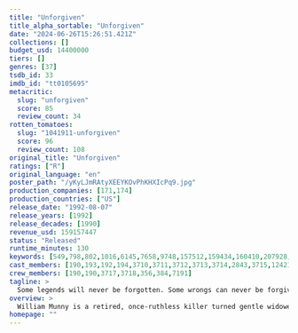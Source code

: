 ```yaml
---
title: "Unforgiven"
title_alpha_sortable: "Unforgiven"
date: "2024-06-26T15:26:51.421Z"
collections: []
budget_usd: 14400000
tiers: []
genres: [37]
tsdb_id: 33
imdb_id: "tt0105695"
metacritic:
  slug: "unforgiven"
  score: 85
  review_count: 34
rotten_tomatoes:
  slug: "1041911-unforgiven"
  score: 96
  review_count: 108
original_title: "Unforgiven"
ratings: ["R"]
original_language: "en"
poster_path: "/yKyLJmRAtyXEEYKOvPhKHXIcPq9.jpg"
production_companies: [171,174]
production_countries: ["US"]
release_date: "1992-08-07"
release_years: [1992]
release_decades: [1990]
revenue_usd: 159157447
status: "Released"
runtime_minutes: 130
keywords: [549,798,802,1016,6145,7658,9748,157512,159434,160410,207928,209631,231624]
cast_members: [190,193,192,194,3710,3711,3712,3713,3714,2843,3715,1242148,185111,44205,976171,58058]
crew_members: [190,190,3717,3718,356,384,7191]
tagline: >
  Some legends will never be forgotten. Some wrongs can never be forgiven.
overview: >
  William Munny is a retired, once-ruthless killer turned gentle widower and hog farmer. To help support his two motherless children, he accepts one last bounty-hunter mission to find the men who brutalized a prostitute. Joined by his former partner and a cocky greenhorn, he takes on a corrupt sheriff.
homepage: ""
---
```

